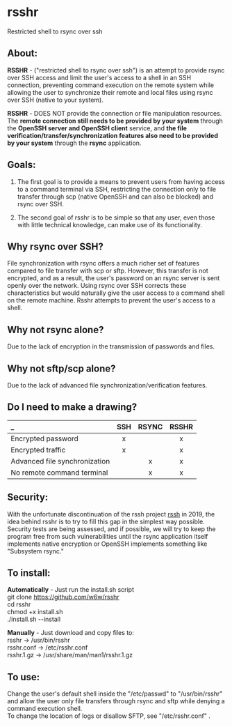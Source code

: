 # rsshr
Restricted shell to rsync over ssh

## About:

**RSSHR** - ("restricted shell to rsync over ssh") is an attempt to provide rsync over SSH access and limit the user's access to a shell in an SSH connection, preventing command execution on the remote system while allowing the user to synchronize their remote and local files using rsync over SSH (native to your system).

**RSSHR** - DOES NOT provide the connection or file manipulation resources. The **remote connection still needs to be provided by your system** through the **OpenSSH server and OpenSSH client** service, and **the file verification/transfer/synchronization features also need to be provided by your system** through the **rsync** application.

## Goals:

1. The first goal is to provide a means to prevent users from having access to a command terminal via SSH, restricting the connection only to file transfer through scp (native OpenSSH and can also be blocked) and rsync over SSH.

2. The second goal of rsshr is to be simple so that any user, even those with little technical knowledge, can make use of its functionality.

## Why rsync over SSH?

File synchronization with rsync offers a much richer set of features compared to file transfer with scp or sftp. However, this transfer is not encrypted, and as a result, the user's password on an rsync server is sent openly over the network. Using rsync over SSH corrects these characteristics but would naturally give the user access to a command shell on the remote machine. Rsshr attempts to prevent the user's access to a shell.

## Why not rsync alone?

Due to the lack of encryption in the transmission of passwords and files.

## Why not sftp/scp alone?

Due to the lack of advanced file synchronization/verification features.

## Do I need to make a drawing?

 _ |SSH|RSYNC|RSSHR
:------------------------------|:--------:|:--------:|:--------:
Encrypted password|x| |x
Encrypted traffic|x| |x
Advanced file synchronization| |x|x
No remote command terminal| |x|x


## Security:

With the unfortunate discontinuation of the rssh project [rssh](www.pizzashack.org/rssh/) in 2019, the idea behind rsshr is to try to fill this gap in the simplest way possible. Security tests are being assessed, and if possible, we will try to keep the program free from such vulnerabilities until the rsync application itself implements native encryption or OpenSSH implements something like "Subsystem rsync."

## To install:

**Automatically** - Just run the install.sh script<br>
git clone https://github.com/w6w/rsshr<br>
cd rsshr<br>
chmod +x install.sh<br>
./install.sh --install

**Manually** - Just download and copy files to:<br>
rsshr -> /usr/bin/rsshr<br>
rsshr.conf -> /etc/rsshr.conf<br>
rsshr.1.gz -> /usr/share/man/man1/rsshr.1.gz

## To use:
Change the user's default shell inside the "/etc/passwd" to "/usr/bin/rsshr" and allow the user only file transfers through rsync and sftp while denying a command execution shell.<br>
To change the location of logs or disallow SFTP, see "/etc/rsshr.conf" .


